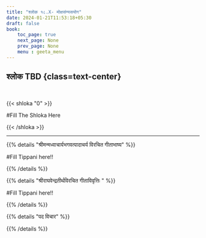 ```yaml
---
title: "श्लोक १८.X- मोक्षसंन्यसयोग"
date: 2024-01-21T11:53:18+05:30
draft: false
book:
    toc_page: true
    next_page: None
    prev_page: None
    menu : geeta_menu
---
```




## श्लोक TBD {class=text-center}

<br/>

{{< shloka  "0"  >}}

#Fill  The Shloka Here

{{< /shloka >}}

---


{{% details "श्रीमन्मध्वाचार्यभगवत्पादाचर्य विरचित  गीताभाष्य" %}}

#Fill  Tippani here!!

{{% /details %}}



{{% details "श्रीराघवेन्द्रतीर्थविरचित गीताविवृत्तिः " %}}

#Fill  Tippani here!!

{{% /details %}}



{{% details "पद विचार" %}}


{{% /details %}}
